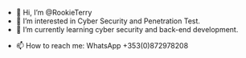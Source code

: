 - 👋 Hi, I’m @RookieTerry
- 👀 I’m interested in Cyber Security and Penetration Test.
- 🌱 I’m currently learning cyber security and back-end development.
<!---
- 💞️ I’m looking for a graduate/junior position related to Software Engineering or Cyber Security in Ireland (No visa sponsorship required).
--->
- 📫 How to reach me: WhatsApp +353(0)872978208

<!---
RookieTerry/RookieTerry is a ✨ special ✨ repository because its `README.md` (this file) appears on your GitHub profile.
You can click the Preview link to take a look at your changes.
--->
